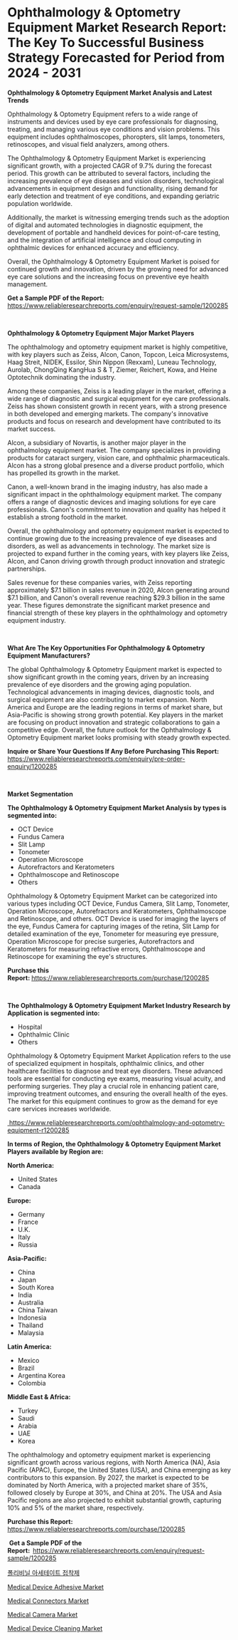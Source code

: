 <p><h1>Ophthalmology & Optometry Equipment Market Research Report: The Key To Successful Business Strategy Forecasted for Period from 2024 - 2031</h1></p><p><strong>Ophthalmology & Optometry Equipment Market Analysis and Latest Trends</strong></p>
<p><p>Ophthalmology & Optometry Equipment refers to a wide range of instruments and devices used by eye care professionals for diagnosing, treating, and managing various eye conditions and vision problems. This equipment includes ophthalmoscopes, phoropters, slit lamps, tonometers, retinoscopes, and visual field analyzers, among others.</p><p>The Ophthalmology & Optometry Equipment Market is experiencing significant growth, with a projected CAGR of 9.7% during the forecast period. This growth can be attributed to several factors, including the increasing prevalence of eye diseases and vision disorders, technological advancements in equipment design and functionality, rising demand for early detection and treatment of eye conditions, and expanding geriatric population worldwide.</p><p>Additionally, the market is witnessing emerging trends such as the adoption of digital and automated technologies in diagnostic equipment, the development of portable and handheld devices for point-of-care testing, and the integration of artificial intelligence and cloud computing in ophthalmic devices for enhanced accuracy and efficiency.</p><p>Overall, the Ophthalmology & Optometry Equipment Market is poised for continued growth and innovation, driven by the growing need for advanced eye care solutions and the increasing focus on preventive eye health management.</p></p>
<p><strong>Get a Sample PDF of the Report:&nbsp;</strong> <a href="https://www.reliableresearchreports.com/enquiry/request-sample/1200285">https://www.reliableresearchreports.com/enquiry/request-sample/1200285</a></p>
<p>&nbsp;</p>
<p><strong>Ophthalmology & Optometry Equipment Major Market Players</strong></p>
<p><p>The ophthalmology and optometry equipment market is highly competitive, with key players such as Zeiss, Alcon, Canon, Topcon, Leica Microsystems, Haag Streit, NIDEK, Essilor, Shin Nippon (Rexxam), Luneau Technology, Aurolab, ChongQing KangHua S & T, Ziemer, Reichert, Kowa, and Heine Optotechnik dominating the industry.</p><p>Among these companies, Zeiss is a leading player in the market, offering a wide range of diagnostic and surgical equipment for eye care professionals. Zeiss has shown consistent growth in recent years, with a strong presence in both developed and emerging markets. The company's innovative products and focus on research and development have contributed to its market success.</p><p>Alcon, a subsidiary of Novartis, is another major player in the ophthalmology equipment market. The company specializes in providing products for cataract surgery, vision care, and ophthalmic pharmaceuticals. Alcon has a strong global presence and a diverse product portfolio, which has propelled its growth in the market.</p><p>Canon, a well-known brand in the imaging industry, has also made a significant impact in the ophthalmology equipment market. The company offers a range of diagnostic devices and imaging solutions for eye care professionals. Canon's commitment to innovation and quality has helped it establish a strong foothold in the market.</p><p>Overall, the ophthalmology and optometry equipment market is expected to continue growing due to the increasing prevalence of eye diseases and disorders, as well as advancements in technology. The market size is projected to expand further in the coming years, with key players like Zeiss, Alcon, and Canon driving growth through product innovation and strategic partnerships.</p><p>Sales revenue for these companies varies, with Zeiss reporting approximately $7.1 billion in sales revenue in 2020, Alcon generating around $7.1 billion, and Canon's overall revenue reaching $29.3 billion in the same year. These figures demonstrate the significant market presence and financial strength of these key players in the ophthalmology and optometry equipment industry.</p></p>
<p>&nbsp;</p>
<p><strong>What Are The Key Opportunities For Ophthalmology & Optometry Equipment Manufacturers?</strong></p>
<p><p>The global Ophthalmology & Optometry Equipment market is expected to show significant growth in the coming years, driven by an increasing prevalence of eye disorders and the growing aging population. Technological advancements in imaging devices, diagnostic tools, and surgical equipment are also contributing to market expansion. North America and Europe are the leading regions in terms of market share, but Asia-Pacific is showing strong growth potential. Key players in the market are focusing on product innovation and strategic collaborations to gain a competitive edge. Overall, the future outlook for the Ophthalmology & Optometry Equipment market looks promising with steady growth expected.</p></p>
<p><strong>Inquire or Share Your Questions If Any Before Purchasing This Report:</strong> <a href="https://www.reliableresearchreports.com/enquiry/pre-order-enquiry/1200285">https://www.reliableresearchreports.com/enquiry/pre-order-enquiry/1200285</a></p>
<p>&nbsp;</p>
<p><strong>Market Segmentation</strong></p>
<p><strong>The Ophthalmology & Optometry Equipment Market Analysis by types is segmented into:</strong></p>
<p><ul><li>OCT Device</li><li>Fundus Camera</li><li>Slit Lamp</li><li>Tonometer</li><li>Operation Microscope</li><li>Autorefractors and Keratometers</li><li>Ophthalmoscope and Retinoscope</li><li>Others</li></ul></p>
<p><p>Ophthalmology & Optometry Equipment Market can be categorized into various types including OCT Device, Fundus Camera, Slit Lamp, Tonometer, Operation Microscope, Autorefractors and Keratometers, Ophthalmoscope and Retinoscope, and others. OCT Device is used for imaging the layers of the eye, Fundus Camera for capturing images of the retina, Slit Lamp for detailed examination of the eye, Tonometer for measuring eye pressure, Operation Microscope for precise surgeries, Autorefractors and Keratometers for measuring refractive errors, Ophthalmoscope and Retinoscope for examining the eye's structures.</p></p>
<p><strong>Purchase this Report:&nbsp;</strong><a href="https://www.reliableresearchreports.com/purchase/1200285">https://www.reliableresearchreports.com/purchase/1200285</a></p>
<p>&nbsp;</p>
<p><strong>The Ophthalmology & Optometry Equipment Market Industry Research by Application is segmented into:</strong></p>
<p><ul><li>Hospital</li><li>Ophthalmic Clinic</li><li>Others</li></ul></p>
<p><p>Ophthalmology & Optometry Equipment Market Application refers to the use of specialized equipment in hospitals, ophthalmic clinics, and other healthcare facilities to diagnose and treat eye disorders. These advanced tools are essential for conducting eye exams, measuring visual acuity, and performing surgeries. They play a crucial role in enhancing patient care, improving treatment outcomes, and ensuring the overall health of the eyes. The market for this equipment continues to grow as the demand for eye care services increases worldwide.</p></p>
<p><a href="https://www.reliableresearchreports.com/ophthalmology-and-optometry-equipment-r1200285">&nbsp;https://www.reliableresearchreports.com/ophthalmology-and-optometry-equipment-r1200285</a></p>
<p><strong>In terms of Region, the Ophthalmology & Optometry Equipment Market Players available by Region are:</strong></p>
<p>
    <p> <strong> North America: </strong>
        <ul>
            <li>United States</li>
            <li>Canada</li>
        </ul>
        </p> 
    <p> <strong> Europe: </strong>
        <ul>
            <li>Germany</li>
            <li>France</li>
            <li>U.K.</li>
            <li>Italy</li>
            <li>Russia</li>
        </ul>
        </p> 
    <p> <strong> Asia-Pacific: </strong>
        <ul>
            <li>China</li>
            <li>Japan</li>
            <li>South Korea</li>
            <li>India</li>
            <li>Australia</li>
            <li>China Taiwan</li>
            <li>Indonesia</li>
            <li>Thailand</li>
            <li>Malaysia</li>
        </ul>
        </p> 
    <p> <strong> Latin America: </strong>
        <ul>
            <li>Mexico</li>
            <li>Brazil</li>
            <li>Argentina Korea</li>
            <li>Colombia</li>
        </ul>
        </p> 
    <p> <strong> Middle East & Africa: </strong>
        <ul>
            <li>Turkey</li>
            <li>Saudi</li>
            <li>Arabia</li>
            <li>UAE</li>
            <li>Korea</li>
        </ul>
    </p>
    </p>
<p><p>The ophthalmology and optometry equipment market is experiencing significant growth across various regions, with North America (NA), Asia Pacific (APAC), Europe, the United States (USA), and China emerging as key contributors to this expansion. By 2027, the market is expected to be dominated by North America, with a projected market share of 35%, followed closely by Europe at 30%, and China at 20%. The USA and Asia Pacific regions are also projected to exhibit substantial growth, capturing 10% and 5% of the market share, respectively.</p></p>
<p><strong>Purchase this Report: </strong><a href="https://www.reliableresearchreports.com/purchase/1200285">https://www.reliableresearchreports.com/purchase/1200285</a></p>
<p>&nbsp;<strong>Get a Sample PDF of the Report:&nbsp;&nbsp;</strong><a href="https://www.reliableresearchreports.com/enquiry/request-sample/1200285">https://www.reliableresearchreports.com/enquiry/request-sample/1200285</a></p>
<p><strong></strong></p>
<p><p><a href="https://github.com/LoganRew1964/Market-Research-Report-List-2/blob/main/169583275829.md">폴리비닐 아세테이트 접착제</a></p><p><a href="https://github.com/LiamDavis60/Market-Research-Report-List-2/blob/main/medical-device-adhesive-market.md">Medical Device Adhesive Market</a></p><p><a href="https://github.com/Hazelklievgspy6vdcsmu106w/Market-Research-Report-List-3/blob/main/medical-connectors-market.md">Medical Connectors Market</a></p><p><a href="https://github.com/lubmix/Market-Research-Report-List-4/blob/main/medical-camera-market.md">Medical Camera Market</a></p><p><a href="https://github.com/ernidarwin455/Market-Research-Report-List-1/blob/main/medical-device-cleaning-market.md">Medical Device Cleaning Market</a></p></p>